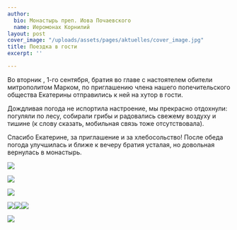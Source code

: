 ```yaml
---
author:
  bio: Монастырь преп. Иова Почаевского
  name: Иеромонах Корнилий
layout: post
cover_image: "/uploads/assets/pages/aktuelles/cover_image.jpg"
title: Поездка в гости
excerpt: ''

---
```

Во вторник , 1-го сентября, братия во главе с настоятелем обители митрополитом Марком, по приглашению члена нашего попечительского общества Екатерины отправились к ней на хутор в гости.

Дождливая погода не испортила настроение, мы прекрасно отдохнули: погуляли по лесу, собирали грибы и радовались свежему воздуху и тишине (к слову сказать, мобильная связь тоже отсутствовала).

Спасибо Екатерине, за приглашение и за хлебосольство! После обеда погода улучшилась и ближе к вечеру братия усталая, но довольная вернулась в монастырь.

![](https://res.cloudinary.com/hiobmon/image/upload/v1599590758/media/2020/DSC_1259_j7dlt9.jpg)

![](https://res.cloudinary.com/hiobmon/image/upload/v1599590816/media/2020/DSC_1244_fz1tjl.jpg)

![](https://res.cloudinary.com/hiobmon/image/upload/v1599590847/media/2020/DSC_1240_rbsitn.jpg)

![](https://res.cloudinary.com/hiobmon/image/upload/v1599590650/media/2020/024e3028-0fed-4b9b-b170-108ce8f654bf_mibay7.jpg)![](https://res.cloudinary.com/hiobmon/image/upload/v1599590662/media/2020/8d38376c-d8c1-4cd5-b94b-ed46db61d9bc_rbynd6.jpg)![](https://res.cloudinary.com/hiobmon/image/upload/v1599590674/media/2020/7c58d48a-0293-4cc7-bed2-6b031532ff61_ynxedi.jpg)

![](https://res.cloudinary.com/hiobmon/image/upload/v1599590867/media/2020/DSC_1238_aztzpk.jpg)